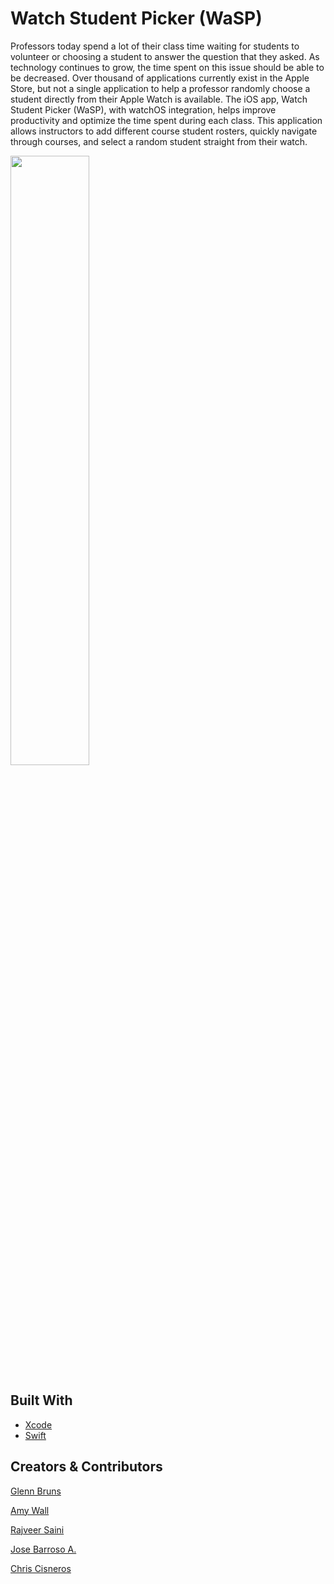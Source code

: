 # Watch Student Picker (WaSP)

Professors today spend a lot of their class time waiting for students to volunteer or choosing a student to answer the question that they asked. As technology continues to grow, the time spent on this issue should be able to be decreased. Over thousand of applications currently exist in the Apple Store, but not a single application to help a professor randomly choose a student directly from their Apple Watch is available. The iOS app, Watch Student Picker (WaSP), with watchOS integration, helps improve productivity and optimize the time spent during each class. This application allows instructors to add different course student rosters, quickly navigate through courses, and select a random student straight from their watch.


[<img src="https://img.youtube.com/vi/4jnfIQst2u0/maxresdefault.jpg" width="50%">](https://youtu.be/4jnfIQst2u0)


## Built With
<ul>
  <li>
    <a href = "https://github.com/bumptech/glide](https://developer.apple.com/xcode/">Xcode</a>
  </li>
  <li>
    <a href = "https://square.github.io/retrofit](https://developer.apple.com/swift/">Swift</a>
  </li>
</ul>

## Creators & Contributors
<p><a href="https://github.com/grbruns"> Glenn Bruns </a></p>
<p><a href="https://github.com/amemariee"> Amy Wall </a></p>
<p><a href="https://github.com/RajveerSaini02"> Rajveer Saini </a></p>
<p><a href="https://github.com/jbarrosoarr"> Jose Barroso A. </a></p>
<p><a href="https://github.com/ChrisCisneros"> Chris Cisneros </a></p>

